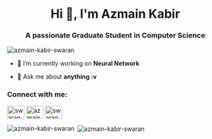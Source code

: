 <h1 align="center">Hi 👋, I'm Azmain Kabir</h1>
<h3 align="center">A passionate Graduate Student in Computer Science</h3>

<p align="left"> <img src="https://komarev.com/ghpvc/?username=azmain-kabir-swaran&label=Profile%20views&color=0e75b6&style=flat" alt="azmain-kabir-swaran" /> </p>

- 🔭 I’m currently working on **Neural Network**

- 💬 Ask me about **anything :v**

<h3 align="left">Connect with me:</h3>
<p align="left">
<a href="https://twitter.com/swaran792" target="blank"><img align="center" src="https://cdn.jsdelivr.net/npm/simple-icons@3.0.1/icons/twitter.svg" alt="swaran792" height="30" width="40" /></a>
<a href="https://linkedin.com/in/azmain-kabir-5631a4175/" target="blank"><img align="center" src="https://cdn.jsdelivr.net/npm/simple-icons@3.0.1/icons/linkedin.svg" alt="azmain-kabir-5631a4175/" height="30" width="40" /></a>
<a href="https://codeforces.com/profile/swaran" target="blank"><img align="center" src="https://cdn.jsdelivr.net/npm/simple-icons@3.0.1/icons/codeforces.svg" alt="swaran" height="30" width="40" /></a>
</p>

<p><img align="left" src="https://github-readme-stats.vercel.app/api/top-langs?username=azmain-kabir-swaran&show_icons=true&locale=en&layout=compact" alt="azmain-kabir-swaran" /></p>

<p>&nbsp;<img align="center" src="https://github-readme-stats.vercel.app/api?username=azmain-kabir-swaran&show_icons=true&locale=en" alt="azmain-kabir-swaran" /></p>
